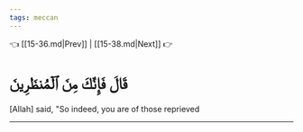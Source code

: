 ```yaml
---
tags: meccan
---
```


👈 [[15-36.md|Prev]] | [[15-38.md|Next]] 👉

# قَالَ فَإِنَّكَ مِنَ ٱلۡمُنظَرِينَ

[Allah] said, "So indeed, you are of those reprieved

---

